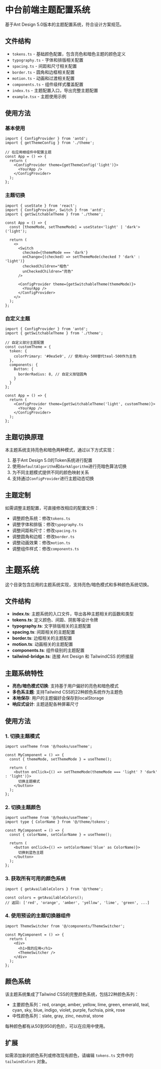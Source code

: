 # 中台前端主题配置系统

基于Ant Design 5.0版本的主题配置系统，符合设计方案规范。

## 文件结构

- `tokens.ts` - 基础颜色配置，包含亮色和暗色主题的颜色定义
- `typography.ts` - 字体和排版相关配置
- `spacing.ts` - 间距和尺寸相关配置
- `border.ts` - 圆角和边框相关配置
- `motion.ts` - 动画和过渡相关配置
- `components.ts` - 组件级样式覆盖配置
- `index.ts` - 主题配置入口，导出完整主题配置
- `example.tsx` - 主题使用示例

## 使用方法

### 基本使用

```tsx
import { ConfigProvider } from 'antd';
import { getThemeConfig } from './theme';

// 在应用根组件中配置主题
const App = () => {
  return (
    <ConfigProvider theme={getThemeConfig('light')}>
      <YourApp />
    </ConfigProvider>
  );
};
```

### 主题切换

```tsx
import { useState } from 'react';
import { ConfigProvider, Switch } from 'antd';
import { getSwitchableTheme } from './theme';

const App = () => {
  const [themeMode, setThemeMode] = useState<'light' | 'dark'>('light');
  
  return (
    <>
      <Switch 
        checked={themeMode === 'dark'} 
        onChange={(checked) => setThemeMode(checked ? 'dark' : 'light')}
        checkedChildren="暗色"
        unCheckedChildren="亮色"
      />
      
      <ConfigProvider theme={getSwitchableTheme(themeMode)}>
        <YourApp />
      </ConfigProvider>
    </>
  );
};
```

### 自定义主题

```tsx
import { ConfigProvider } from 'antd';
import { getSwitchableTheme } from './theme';

// 自定义部分主题配置
const customTheme = {
  token: {
    colorPrimary: '#0ea5e9', // 使用sky-500替代teal-500作为主色
  },
  components: {
    Button: {
      borderRadius: 8, // 自定义按钮圆角
    }
  }
};

const App = () => {
  return (
    <ConfigProvider theme={getSwitchableTheme('light', customTheme)}>
      <YourApp />
    </ConfigProvider>
  );
};
```

## 主题切换原理

本主题系统支持亮色和暗色两种模式，通过以下方式实现：

1. 基于Ant Design 5.0的Token系统进行配置
2. 使用`defaultAlgorithm`和`darkAlgorithm`进行亮暗色算法切换
3. 为不同主题模式提供不同的颜色映射关系
4. 支持通过`ConfigProvider`进行主题动态切换

## 主题定制

如需调整主题配置，可直接修改相应的配置文件：

- 调整颜色系统：修改`tokens.ts`
- 调整字体和排版：修改`typography.ts`
- 调整间距和尺寸：修改`spacing.ts`
- 调整圆角和边框：修改`border.ts`
- 调整动画效果：修改`motion.ts`
- 调整组件样式：修改`components.ts`

# 主题系统

这个目录包含应用的主题系统实现，支持亮色/暗色模式和多种颜色系统切换。

## 文件结构

- **index.ts**: 主题系统的入口文件，导出各种主题相关的函数和类型
- **tokens.ts**: 定义颜色、间距、阴影等设计令牌
- **typography.ts**: 文字排版相关的主题配置
- **spacing.ts**: 间距相关的主题配置
- **border.ts**: 边框相关的主题配置
- **motion.ts**: 动画相关的主题配置
- **components.ts**: 组件级别的主题配置
- **tailwind-bridge.ts**: 连接 Ant Design 和 TailwindCSS 的桥接层

## 主题系统特性

- **亮色/暗色模式切换**: 支持基于用户偏好的亮色和暗色模式
- **多色系主题**: 支持Tailwind CSS的22种颜色系统作为主题色
- **本地保存**: 用户的主题偏好会保存到localStorage
- **响应式设计**: 主题适配各种屏幕尺寸

## 使用方法

### 1. 切换主题模式

```tsx
import useTheme from '@/hooks/useTheme';

const MyComponent = () => {
  const { themeMode, setThemeMode } = useTheme();
  
  return (
    <button onClick={() => setThemeMode(themeMode === 'light' ? 'dark' : 'light')}>
      切换主题模式
    </button>
  );
};
```

### 2. 切换主题颜色

```tsx
import useTheme from '@/hooks/useTheme';
import type { ColorName } from '@/theme/tokens';

const MyComponent = () => {
  const { colorName, setColorName } = useTheme();
  
  return (
    <button onClick={() => setColorName('blue' as ColorName)}>
      切换到蓝色主题
    </button>
  );
};
```

### 3. 获取所有可用的颜色系统

```tsx
import { getAvailableColors } from '@/theme';

const colors = getAvailableColors();
// 返回: ['red', 'orange', 'amber', 'yellow', 'lime', 'green', ...]
```

### 4. 使用预设的主题切换器组件

```tsx
import ThemeSwitcher from '@/components/ThemeSwitcher';

const MyComponent = () => {
  return (
    <div>
      <h1>我的应用</h1>
      <ThemeSwitcher />
    </div>
  );
};
```

## 颜色系统

该主题系统集成了Tailwind CSS的完整颜色系统，包括22种颜色系列：

- 主要颜色系列：red, orange, amber, yellow, lime, green, emerald, teal, cyan, sky, blue, indigo, violet, purple, fuchsia, pink, rose
- 中性颜色系列：slate, gray, zinc, neutral, stone

每种颜色都有从50到950的色阶，可以在应用中使用。

## 扩展

如需添加新的颜色系列或修改现有颜色，请编辑 `tokens.ts` 文件中的 `tailwindColors` 对象。
